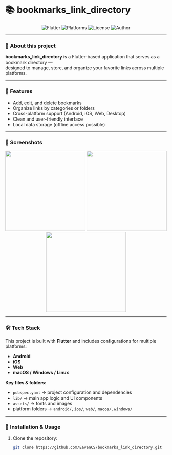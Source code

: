 # 📚 bookmarks_link_directory

<p align="center">
  <img src="https://img.shields.io/badge/Flutter-3.x-blue?logo=flutter&logoColor=white" alt="Flutter" />
  <img src="https://img.shields.io/badge/Platform-Android%20%7C%20iOS%20%7C%20Web%20%7C%20Desktop-green" alt="Platforms" />
  <img src="https://img.shields.io/badge/License-MIT-yellow" alt="License" />
  <img src="https://img.shields.io/badge/Made%20by-EavenCS-orange" alt="Author" />
</p>

---

### 📘 About this project
**bookmarks_link_directory** is a Flutter-based application that serves as a bookmark directory —  
designed to manage, store, and organize your favorite links across multiple platforms.

---

### 🧩 Features
- Add, edit, and delete bookmarks  
- Organize links by categories or folders  
- Cross-platform support (Android, iOS, Web, Desktop)  
- Clean and user-friendly interface  
- Local data storage (offline access possible)  

---

### 📱 Screenshots

<p align="center">
  <img src="https://github.com/user-attachments/assets/8e0be878-578e-424f-8d8f-77a67d84e99d" width="250" />
  <img src="https://github.com/user-attachments/assets/b02982b5-6325-4f9a-8125-57b562b5727e" width="250" />
  <img src="https://github.com/user-attachments/assets/0eddc0ed-c4d2-442e-8abf-467f4dd76b03" width="250" />
</p>

---

### 🛠️ Tech Stack
This project is built with **Flutter** and includes configurations for multiple platforms:
- **Android**
- **iOS**
- **Web**
- **macOS / Windows / Linux**

**Key files & folders:**
- `pubspec.yaml` → project configuration and dependencies  
- `lib/` → main app logic and UI components  
- `assets/` → fonts and images  
- platform folders → `android/`, `ios/`, `web/`, `macos/`, `windows/`  

---

### 🚀 Installation & Usage
1. Clone the repository:
   ```bash
   git clone https://github.com/EavenCS/bookmarks_link_directory.git
